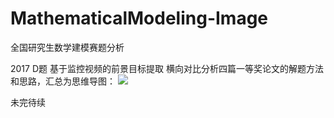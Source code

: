 # MathematicalModeling-Image
全国研究生数学建模赛题分析

2017 D题 基于监控视频的前景目标提取
横向对比分析四篇一等奖论文的解题方法和思路，汇总为思维导图：
![](http://pci87zelt.bkt.clouddn.com/Fudo-5x8Hqwnvot1ikib4dyEpPYk)

未完待续

